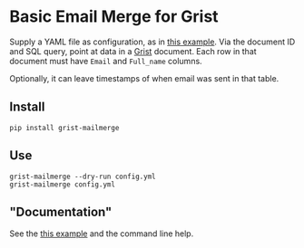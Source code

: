 # Basic Email Merge for Grist

Supply a YAML file as configuration, as in [this example](example.yml).
Via the document ID and SQL query, point at data in a
[Grist](https://github.com/gristlabs/grist-core) document. Each row in that
document must have `Email` and `Full_name` columns.

Optionally, it can leave timestamps of when email was sent in that table.

## Install

```
pip install grist-mailmerge
```

## Use

```
grist-mailmerge --dry-run config.yml
grist-mailmerge config.yml
```

## "Documentation"

See the [this example](example.yml) and the command line help.
